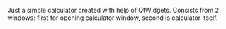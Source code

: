 Just a simple calculator created with help of QtWidgets. Consists from 2 windows: first for opening calculator window, second is calculator itself.
